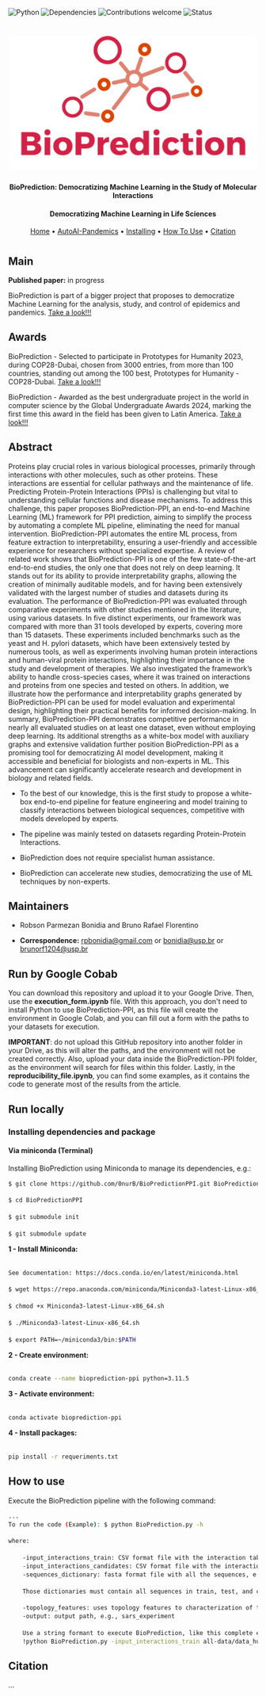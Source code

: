 ![Python](https://img.shields.io/badge/python-v3.7-blue)
![Dependencies](https://img.shields.io/badge/dependencies-up%20to%20date-brightgreen.svg)
![Contributions welcome](https://img.shields.io/badge/contributions-welcome-orange.svg)
![Status](https://img.shields.io/badge/status-up-brightgreen)

<h1 align="center">
  <img src="https://github.com/0nurB/BioPredictionRPI-1.0/blob/main/assets/logoBio.png" alt="BioPrediction" width="500">
</h1>

<h4 align="center">BioPrediction: Democratizing Machine Learning in the Study of Molecular Interactions</h4>

<h4 align="center">Democratizing Machine Learning in Life Sciences</h4>

<p align="center">
  <a href="https://github.com/Bonidia/BioPrediction">Home</a> •
  <a href="http://autoaipandemics.icmc.usp.br">AutoAI-Pandemics</a> •
  <a href="#installing-dependencies-and-package">Installing</a> •
  <a href="#how-to-use">How To Use</a> •
  <a href="#citation">Citation</a> 
</p>

<h1 align="center"></h1>


## Main

**Published paper:** in progress

BioPrediction is part of a bigger project that proposes to democratize Machine Learning for the analysis, study, and control of epidemics and pandemics. [Take a look!!!](http://autoaipandemics.icmc.usp.br)

## Awards

BioPrediction - Selected to participate in Prototypes for Humanity 2023, during COP28-Dubai, chosen from 3000 entries, from more than 100 countries, standing out among the 100 best, Prototypes for Humanity - COP28-Dubai. [Take a look!!!](https://www.prototypesforhumanity.com/project/bioprediction-framework/)

BioPrediction - Awarded as the best undergraduate project in the world in computer science by the Global Undergraduate Awards 2024, marking the first time this award in the field has been given to Latin America. [Take a look!!!](https://undergraduateawards.com/winners/global-winners-2024)

## Abstract

Proteins play crucial roles in various biological processes, primarily through interactions with other molecules, such as other proteins. These interactions are essential for cellular pathways and the maintenance of life. Predicting Protein-Protein Interactions (PPIs) is challenging but vital to understanding cellular functions and disease mechanisms. To address this challenge, this paper proposes BioPrediction-PPI, an end-to-end Machine Learning (ML) framework for
PPI prediction, aiming to simplify the process by automating a complete ML pipeline, eliminating the need for manual intervention. BioPrediction-PPI automates the entire ML process, from feature extraction to interpretability, ensuring a user-friendly and accessible experience for researchers without specialized expertise. A review of related work shows that BioPrediction-PPI is one of the few state-of-the-art end-to-end studies, the only one that does not rely on deep
learning. It stands out for its ability to provide interpretability graphs, allowing the creation of minimally auditable models, and for having been extensively validated with the largest number of studies and datasets during its evaluation. The performance of BioPrediction-PPI was evaluated through comparative experiments with other studies mentioned in the literature, using various datasets. In five distinct experiments, our framework was compared with more than 31
tools developed by experts, covering more than 15 datasets. These experiments included benchmarks such as the yeast and H. pylori datasets, which have been extensively tested by numerous tools, as well as experiments involving human protein interactions and human-viral protein interactions, highlighting their importance in the study and development of therapies. We also investigated the framework’s ability to handle cross-species cases, where it was trained on interactions and proteins from one species and tested on others. In addition, we illustrate how the performance and interpretability graphs generated by BioPrediction-PPI can be used for model evaluation and experimental design, highlighting their practical benefits for informed decision-making. In summary, BioPrediction-PPI demonstrates competitive performance in nearly all evaluated studies on at least one dataset, even without employing deep learning. Its additional strengths as a white-box model with auxiliary graphs and extensive validation further position BioPrediction-PPI as a promising tool
for democratizing AI model development, making it accessible and beneficial for biologists and non-experts in ML. This advancement can significantly accelerate research and development in biology and related fields.

* To the best of our knowledge, this is the first study to propose a white-box end-to-end pipeline for feature engineering and model training to classify interactions between biological sequences, competitive with models developed by experts.
  
* The pipeline was mainly tested on datasets regarding Protein-Protein Interactions.

* BioPrediction does not require specialist human assistance.

* BioPrediction can accelerate new studies, democratizing the use of ML techniques by non-experts.

## Maintainers

* Robson Parmezan Bonidia and Bruno Rafael Florentino

* **Correspondence:** rpbonidia@gmail.com or bonidia@usp.br or brunorf1204@usp.br


## Run by Google Cobab
You can download this repository and upload it to your Google Drive. Then, use the **execution_form.ipynb** file. With this approach, you don't need to install Python to use BioPrediction-PPI, as this file will create the environment in Google Colab, and you can fill out a form with the paths to your datasets for execution. 

**IMPORTANT**: do not upload this GitHub repository into another folder in your Drive, as this will alter the paths, and the environment will not be created correctly. Also, upload your data inside the BioPrediction-PPI folder, as the environment will search for files within this folder. Lastly, in the **reproducibility_file.ipynb**, you can find some examples, as it contains the code to generate most of the results from the article.

## Run locally 

### Installing dependencies and package

#### Via miniconda (Terminal)

Installing BioPrediction using Miniconda to manage its dependencies, e.g.:

```sh
$ git clone https://github.com/0nurB/BioPredictionPPI.git BioPredictionPPI

$ cd BioPredictionPPI

$ git submodule init

$ git submodule update
```

**1 - Install Miniconda:** 

```sh

See documentation: https://docs.conda.io/en/latest/miniconda.html

$ wget https://repo.anaconda.com/miniconda/Miniconda3-latest-Linux-x86_64.sh

$ chmod +x Miniconda3-latest-Linux-x86_64.sh

$ ./Miniconda3-latest-Linux-x86_64.sh

$ export PATH=~/miniconda3/bin:$PATH

```

**2 - Create environment:**

```sh

conda create --name bioprediction-ppi python=3.11.5

```

**3 - Activate environment:**

```sh

conda activate bioprediction-ppi

```

**4 - Install packages:**

```sh

pip install -r requeriments.txt

```
## How to use

Execute the BioPrediction pipeline with the following command:

```sh
...
To run the code (Example): $ python BioPrediction.py -h

where:

    -input_interactions_train: CSV format file with the interaction table (firts and second columns the proteins name and third the label with 1 for interaction and 0 for non interaction), e.g., all-data/data_human_virus/Sars/interaction.csv
    -input_interactions_candidates: CSV format file with the interaction candidates to the prediction (also three columns, but the third put 2 for unlabeled candidates), e.g., all-data/data_human_virus/Sars/interaction.csv
    -sequences_dictionary: fasta format file with all the sequences, e.g., all-data/data_human_virus/Sars/dictionary.fasta

    Those dictionaries must contain all sequences in train, test, and candidates.

    -topology_features: uses topology features to characterization of the sequences, e.g., yes or no, default=yes)
    -output: output path, e.g., sars_experiment

    Use a string formant to execute BioPrediction, like this complete exemple:
    !python BioPrediction.py -input_interactions_train all-data/data_human_virus/Sars/interaction.csv -sequences_dictionary all-data/data_human_virus/Sars/dictionary.fasta -output sars_test -input_interactions_candidates all-data/data_human_virus/Sars/interaction.csv

```

## Citation

...
